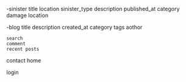 -sinister
    title
    location
    sinister_type
    description
    published_at
    category
    damage
    location



-blog
    title
    description
    created_at
    category
    tags
    aothor

    search
    comment
    recent posts

contact
home

login